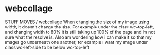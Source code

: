 # webcollage
STUFF MOVES / webcollage
When changing the size of my image using width, it doesn't change the size. For example under the class wc-top-left, and changing width to 80% it is still taking
up 100% of the page and im not sure what the resolve is. Also am wondering how i can make it so that my images go underneath one another, for example i want my
image under class wc-left-side to be below wc-top-left
